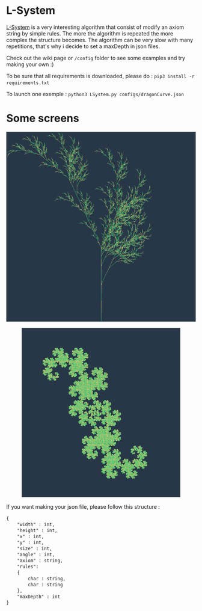 # L-System
[L-System](https://en.wikipedia.org/wiki/L-system) is a very interesting algorithm that consist of modify an axiom string by simple rules. The more the algorithm is repeated the more complex the structure becomes. The algorithm can be very slow with many repetitions, that's why i decide to set a maxDepth in json files.

Check out the wiki page or `/config` folder to see some examples and try making your own :)

To be sure that all requirements is downloaded, please do :
`pip3 install -r requirements.txt`

To launch one exemple :
`python3 LSystem.py configs/dragonCurve.json`

# Some screens

<p align="center">
  <img src="img/tree.png" />
</p>

<p align="center">
  <img src="img/dragonCurve.png" />
</p>



If you want making your json file, please follow this structure :
```
{
    "width" : int,
    "height" : int,
    "x" : int,
    "y" : int,
    "size" : int,
    "angle" : int,
    "axiom" : string,
    "rules":
    {
        char : string,
        char : string
    },
    "maxDepth" : int
}